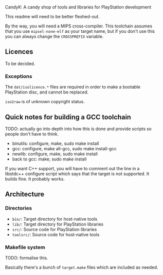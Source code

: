 CandyK: A candy shop of tools and libraries for PlayStation development

This readme will need to be better fleshed-out.

By the way, you will need a MIPS cross-compiler. This toolchain assumes that you use `mipsel-none-elf` as your target name, but if you don't use this you can always change the `CROSSPREFIX` variable.

## Licences

To be decided.

### Exceptions

The `dat/isolicence.*` files are required in order to make a bootable PlayStation disc, and cannot be replaced.

`iso2raw` is of unknown copyright status.

## Quick notes for building a GCC toolchain

TODO: actually go into depth into how this is done and provide scripts so people don't have to think.

* binutils: configure, make, sudo make install
* gcc: configure, make all-gcc, sudo make install-gcc
* newlib: configure, make, sudo make install
* back to gcc: make; sudo make install

If you want C++ support, you will have to comment out the line in a libstdc++ configure script which says that the target is not supported. It builds fine. It probably works.

## Architecture

### Directories

* `bin/`: Target directory for host-native tools
* `lib/`: Target directory for PlayStation libraries
* `src/`: Source code for PlayStation libraries
* `toolsrc/`: Source code for host-native tools

### Makefile system

TODO: formalise this.

Basically there's a bunch of `target.make` files which are included as needed.

